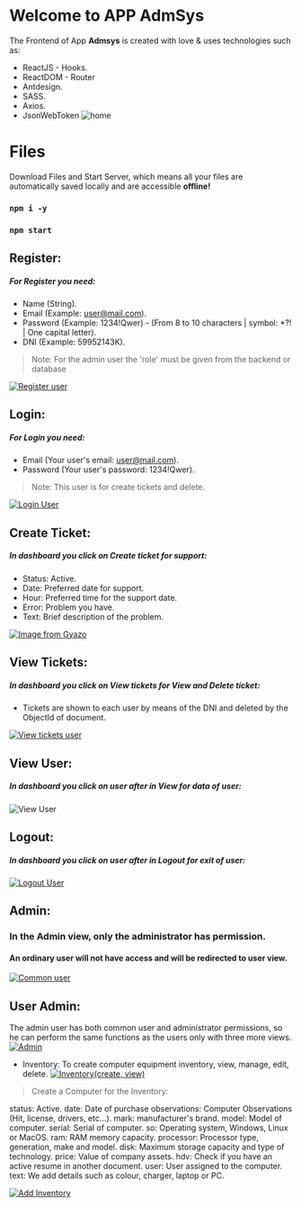 # Welcome to APP AdmSys

 The Frontend of  App **Admsys** is created with love & uses technologies such as:
 - ReactJS - Hooks.
 - ReactDOM - Router
 - Antdesign.
 - SASS.
 - Axios.
 - JsonWebToken
![home](https://i.ibb.co/09fY8xm/image.png)


# Files

Download Files and Start Server, which means all your files are automatically saved locally and are accessible **offline!**
 ### `npm i -y`
 ### `npm start`

## Register:
##### For Register you need:
-   Name (String).
-   Email (Example:  [user@mail.com](mailto:user@mail.com)).
-   Password (Example: 1234!Qwer) - (From 8 to 10 characters | symbol: *?! | One capital letter).
- DNI (Example: 59952143K).
>Note: For the admin user the 'role' must be given from the backend or database

[![Register user](https://i.gyazo.com/43ee82f573e56cdb1600ed434077e24a.gif)](https://gyazo.com/43ee82f573e56cdb1600ed434077e24a)

## Login:
##### For Login you need:
-   Email (Your user's email:  [user@mail.com](mailto:user@mail.com)).
-   Password (Your user's password: 1234!Qwer).
>Note: This user is for create tickets and delete.

[![Login User](https://i.gyazo.com/bd5623990a80d627aac6e281c5e27c05.gif)](https://gyazo.com/bd5623990a80d627aac6e281c5e27c05)

## Create Ticket:
##### In dashboard you click on Create ticket for support:
-   Status: Active.
-   Date: Preferred date for support.
-  Hour: Preferred time for the support date.
- Error: Problem you have.
- Text: Brief description of the problem.

[![Image from Gyazo](https://i.gyazo.com/3224509dc71cf996f292a75a7f8eaaed.gif)](https://gyazo.com/3224509dc71cf996f292a75a7f8eaaed)

## View Tickets:
##### In dashboard you click on View tickets for View and Delete ticket:
-   Tickets are shown to each user by means of the DNI and deleted by the ObjectId of document.

[![View tickets user](https://i.gyazo.com/c3f2b205c688e97dbd1be53a1e920770.gif)](https://gyazo.com/c3f2b205c688e97dbd1be53a1e920770)

## View User:
##### In dashboard you click on user after in View for data of user:

![View User](https://i.ibb.co/ZzJFCJm/image.png)

## Logout:
##### In dashboard you click on user after in Logout for exit of user:
[![Logout User](https://i.gyazo.com/3f0f7b1fdfd01b4d750e057b5660aa93.gif)](https://gyazo.com/3f0f7b1fdfd01b4d750e057b5660aa93)

## Admin:
### In the Admin view, only the administrator has permission.
#### An ordinary user will not have access and will be redirected to user view.
[![Common user](https://i.gyazo.com/506021e2998a4ee8c6b37c535066d1e2.gif)](https://gyazo.com/506021e2998a4ee8c6b37c535066d1e2)

## User Admin:

The admin user has both common user and administrator permissions, so he can perform the same functions as the users only with three more views.
[![Admin](https://i.gyazo.com/953c83f42ee1efba4cedbc3f976c5b7c.gif)](https://gyazo.com/953c83f42ee1efba4cedbc3f976c5b7c)
- Inventory: To create computer equipment inventory, view, manage, edit, delete.
[![Inventory(create, view)](https://i.gyazo.com/f1607554c2ed44e3ffcccc523b0683a4.gif)](https://gyazo.com/f1607554c2ed44e3ffcccc523b0683a4)
>Create a Computer for the Inventory:

status: Active.
date: Date of purchase
observations: Computer Observations (Hit, license, drivers, etc...).
mark: manufacturer's brand.
model: Model of computer.
serial: Serial of computer.
so: Operating system, Windows, Linux or MacOS.
ram: RAM memory capacity.
processor: Processor type, generation, make and model.
disk: Maximum storage capacity and type of technology.
price: Value of company assets.
hdv: Check if you have an active resume in another document.
user: User assigned to the computer.
text: We add details such as colour, charger, laptop or PC.

[![Add Inventory](https://i.gyazo.com/ec11634a323cbb30a7a0119a73c94867.gif)](https://gyazo.com/ec11634a323cbb30a7a0119a73c94867)